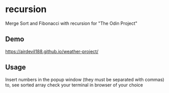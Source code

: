 # recursion

Merge Sort and Fibonacci with recursion for "The Odin Project"

## Demo

https://airdevil188.github.io/weather-project/

## Usage

Insert numbers in the popup window (they must be separated with commas) to, see sorted array check your terminal in browser of your choice

